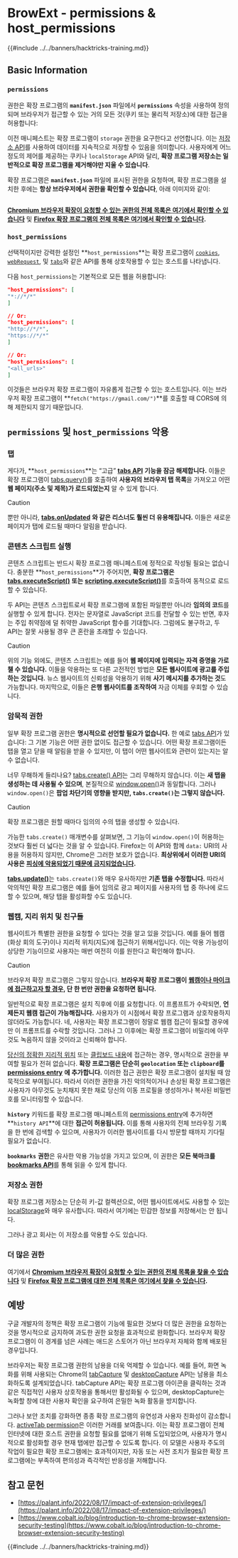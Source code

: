 # BrowExt - permissions & host_permissions

{{#include ../../banners/hacktricks-training.md}}

## Basic Information

### **`permissions`**

권한은 확장 프로그램의 **`manifest.json`** 파일에서 **`permissions`** 속성을 사용하여 정의되며 브라우저가 접근할 수 있는 거의 모든 것(쿠키 또는 물리적 저장소)에 대한 접근을 허용합니다:

이전 매니페스트는 확장 프로그램이 `storage` 권한을 요구한다고 선언합니다. 이는 [저장소 API](https://developer.mozilla.org/en-US/docs/Mozilla/Add-ons/WebExtensions/API/storage)를 사용하여 데이터를 지속적으로 저장할 수 있음을 의미합니다. 사용자에게 어느 정도의 제어를 제공하는 쿠키나 `localStorage` API와 달리, **확장 프로그램 저장소는 일반적으로 확장 프로그램을 제거해야만 지울 수 있습니다**.

확장 프로그램은 **`manifest.json`** 파일에 표시된 권한을 요청하며, 확장 프로그램을 설치한 후에는 **항상 브라우저에서 권한을 확인할 수 있습니다**, 아래 이미지와 같이:

<figure><img src="../../images/image (18).png" alt=""><figcaption></figcaption></figure>

[**Chromium 브라우저 확장이 요청할 수 있는 권한의 전체 목록은 여기에서 확인할 수 있습니다**](https://developer.chrome.com/docs/extensions/develop/concepts/declare-permissions#permissions) 및 [**Firefox 확장 프로그램의 전체 목록은 여기에서 확인할 수 있습니다**](https://developer.mozilla.org/en-US/docs/Mozilla/Add-ons/WebExtensions/manifest.json/permissions#api_permissions)**.**

### `host_permissions`

선택적이지만 강력한 설정인 **`host_permissions`**는 확장 프로그램이 [`cookies`](https://developer.mozilla.org/en-US/docs/Mozilla/Add-ons/WebExtensions/API/cookies), [`webRequest`](https://developer.mozilla.org/en-US/docs/Mozilla/Add-ons/WebExtensions/API/webRequest), 및 [`tabs`](https://developer.mozilla.org/en-US/docs/Mozilla/Add-ons/WebExtensions/API/tabs)와 같은 API를 통해 상호작용할 수 있는 호스트를 나타냅니다.

다음 `host_permissions`는 기본적으로 모든 웹을 허용합니다:
```json
"host_permissions": [
"*://*/*"
]

// Or:
"host_permissions": [
"http://*/*",
"https://*/*"
]

// Or:
"host_permissions": [
"<all_urls>"
]
```
이것들은 브라우저 확장 프로그램이 자유롭게 접근할 수 있는 호스트입니다. 이는 브라우저 확장 프로그램이 **`fetch("https://gmail.com/")`**를 호출할 때 CORS에 의해 제한되지 않기 때문입니다.

## `permissions` 및 `host_permissions` 악용

### 탭

게다가, **`host_permissions`**는 “고급” [**tabs API**](https://developer.mozilla.org/en-US/docs/Mozilla/Add-ons/WebExtensions/API/tabs) **기능을 잠금 해제합니다.** 이들은 확장 프로그램이 [tabs.query()](https://developer.mozilla.org/en-US/docs/Mozilla/Add-ons/WebExtensions/API/tabs/query)를 호출하여 **사용자의 브라우저 탭 목록**을 가져오고 어떤 **웹 페이지(주소 및 제목)가 로드되었는지** 알 수 있게 합니다.

> [!CAUTION]
> 뿐만 아니라, [**tabs.onUpdated**](https://developer.mozilla.org/en-US/docs/Mozilla/Add-ons/WebExtensions/API/tabs/onUpdated) **와 같은 리스너도 훨씬 더 유용해집니다.** 이들은 새로운 페이지가 탭에 로드될 때마다 알림을 받습니다.

### 콘텐츠 스크립트 실행 <a href="#running-content-scripts" id="running-content-scripts"></a>

콘텐츠 스크립트는 반드시 확장 프로그램 매니페스트에 정적으로 작성될 필요는 없습니다. 충분한 **`host_permissions`**가 주어지면, **확장 프로그램은** [**tabs.executeScript()**](https://developer.mozilla.org/en-US/docs/Mozilla/Add-ons/WebExtensions/API/tabs/executeScript) **또는** [**scripting.executeScript()**](https://developer.mozilla.org/en-US/docs/Mozilla/Add-ons/WebExtensions/API/scripting/executeScript)를 호출하여 동적으로 로드할 수 있습니다.

두 API는 콘텐츠 스크립트로서 확장 프로그램에 포함된 파일뿐만 아니라 **임의의 코드**를 실행할 수 있게 합니다. 전자는 문자열로 JavaScript 코드를 전달할 수 있는 반면, 후자는 주입 취약점에 덜 취약한 JavaScript 함수를 기대합니다. 그럼에도 불구하고, 두 API는 잘못 사용될 경우 큰 혼란을 초래할 수 있습니다.

> [!CAUTION]
> 위의 기능 외에도, 콘텐츠 스크립트는 예를 들어 **웹 페이지에 입력되는 자격 증명을 가로챌 수 있습니다.** 이들을 악용하는 또 다른 고전적인 방법은 **모든 웹사이트에 광고를 주입하는 것입니다.** 뉴스 웹사이트의 신뢰성을 악용하기 위해 **사기 메시지를 추가하는 것**도 가능합니다. 마지막으로, 이들은 **은행 웹사이트를 조작하여** 자금 이체를 우회할 수 있습니다.

### 암묵적 권한 <a href="#implicit-privileges" id="implicit-privileges"></a>

일부 확장 프로그램 권한은 **명시적으로 선언할 필요가 없습니다.** 한 예로 [tabs API](https://developer.mozilla.org/en-US/docs/Mozilla/Add-ons/WebExtensions/API/tabs)가 있습니다: 그 기본 기능은 어떤 권한 없이도 접근할 수 있습니다. 어떤 확장 프로그램이든 탭을 열고 닫을 때 알림을 받을 수 있지만, 이 탭이 어떤 웹사이트와 관련이 있는지는 알 수 없습니다.

너무 무해하게 들리나요? [tabs.create() API](https://developer.mozilla.org/en-US/docs/Mozilla/Add-ons/WebExtensions/API/tabs/create)는 그리 무해하지 않습니다. 이는 **새 탭을 생성하는 데 사용될 수 있으며**, 본질적으로 [window.open()](https://developer.mozilla.org/en-US/docs/Web/API/Window/open)과 동일합니다. 그러나 `window.open()`은 **팝업 차단기의 영향을 받지만, `tabs.create()`는 그렇지 않습니다.**

> [!CAUTION]
> 확장 프로그램은 원할 때마다 임의의 수의 탭을 생성할 수 있습니다.

가능한 `tabs.create()` 매개변수를 살펴보면, 그 기능이 `window.open()`이 허용하는 것보다 훨씬 더 넓다는 것을 알 수 있습니다. Firefox는 이 API와 함께 `data:` URI의 사용을 허용하지 않지만, Chrome은 그러한 보호가 없습니다. **최상위에서 이러한 URI의 사용은** [**피싱에 악용되었기 때문에 금지되었습니다**](https://bugzilla.mozilla.org/show_bug.cgi?id=1331351)**.**

[**tabs.update()**](https://developer.mozilla.org/en-US/docs/Mozilla/Add-ons/WebExtensions/API/tabs/update)는 `tabs.create()`와 매우 유사하지만 **기존 탭을 수정합니다.** 따라서 악의적인 확장 프로그램은 예를 들어 임의로 광고 페이지를 사용자의 탭 중 하나에 로드할 수 있으며, 해당 탭을 활성화할 수도 있습니다.

### 웹캠, 지리 위치 및 친구들 <a href="#webcam-geolocation-and-friends" id="webcam-geolocation-and-friends"></a>

웹사이트가 특별한 권한을 요청할 수 있다는 것을 알고 있을 것입니다. 예를 들어 웹캠(화상 회의 도구)이나 지리적 위치(지도)에 접근하기 위해서입니다. 이는 악용 가능성이 상당한 기능이므로 사용자는 매번 여전히 이를 원한다고 확인해야 합니다.

> [!CAUTION]
> 브라우저 확장 프로그램은 그렇지 않습니다. **브라우저 확장 프로그램이** [**웹캠이나 마이크에 접근하고자 할 경우**](https://developer.mozilla.org/en-US/docs/Web/API/MediaDevices/getUserMedia)**, 단 한 번만 권한을 요청하면 됩니다.**

일반적으로 확장 프로그램은 설치 직후에 이를 요청합니다. 이 프롬프트가 수락되면, **언제든지 웹캠 접근이 가능해집니다.** 사용자가 이 시점에서 확장 프로그램과 상호작용하지 않더라도 가능합니다. 네, 사용자는 확장 프로그램이 정말로 웹캠 접근이 필요할 경우에만 이 프롬프트를 수락할 것입니다. 그러나 그 이후에는 확장 프로그램이 비밀리에 아무것도 녹음하지 않을 것이라고 신뢰해야 합니다.

[당신의 정확한 지리적 위치](https://developer.mozilla.org/en-US/docs/Web/API/Geolocation) 또는 [클립보드 내용](https://developer.mozilla.org/en-US/docs/Web/API/Clipboard_API)에 접근하는 경우, 명시적으로 권한을 부여할 필요가 전혀 없습니다. **확장 프로그램은 단순히 `geolocation` 또는 `clipboard`를** [**permissions entry**](https://developer.mozilla.org/en-US/docs/Mozilla/Add-ons/WebExtensions/manifest.json/permissions) **에 추가합니다.** 이러한 접근 권한은 확장 프로그램이 설치될 때 암묵적으로 부여됩니다. 따라서 이러한 권한을 가진 악의적이거나 손상된 확장 프로그램은 사용자가 아무것도 눈치채지 못한 채로 당신의 이동 프로필을 생성하거나 복사된 비밀번호를 모니터링할 수 있습니다.

**`history`** 키워드를 확장 프로그램 매니페스트의 [permissions entry](https://developer.mozilla.org/en-US/docs/Mozilla/Add-ons/WebExtensions/manifest.json/permissions)에 추가하면 **`history API`**에 대한 **접근이 허용됩니다.** 이를 통해 사용자의 전체 브라우징 기록을 한 번에 검색할 수 있으며, 사용자가 이러한 웹사이트를 다시 방문할 때까지 기다릴 필요가 없습니다.

**`bookmarks`** **권한**은 유사한 악용 가능성을 가지고 있으며, 이 권한은 **모든 북마크를** [**bookmarks API**](https://developer.mozilla.org/en-US/docs/Mozilla/Add-ons/WebExtensions/API/bookmarks)를 통해 읽을 수 있게 합니다.

### 저장소 권한 <a href="#the-storage-permission" id="the-storage-permission"></a>

확장 프로그램 저장소는 단순히 키-값 컬렉션으로, 어떤 웹사이트에서도 사용할 수 있는 [localStorage](https://developer.mozilla.org/en-US/docs/Web/API/Window/localStorage)와 매우 유사합니다. 따라서 여기에는 민감한 정보를 저장해서는 안 됩니다.

그러나 광고 회사는 이 저장소를 악용할 수도 있습니다.

### 더 많은 권한

여기에서 [**Chromium 브라우저 확장이 요청할 수 있는 권한의 전체 목록을 찾을 수 있습니다**](https://developer.chrome.com/docs/extensions/develop/concepts/declare-permissions#permissions) 및 [**Firefox 확장 프로그램에 대한 전체 목록은 여기에서 찾을 수 있습니다**](https://developer.mozilla.org/en-US/docs/Mozilla/Add-ons/WebExtensions/manifest.json/permissions#api_permissions)**.**

## 예방 <a href="#why-not-restrict-extension-privileges" id="why-not-restrict-extension-privileges"></a>

구글 개발자의 정책은 확장 프로그램이 기능에 필요한 것보다 더 많은 권한을 요청하는 것을 명시적으로 금지하여 과도한 권한 요청을 효과적으로 완화합니다. 브라우저 확장 프로그램이 이 경계를 넘은 사례는 애드온 스토어가 아닌 브라우저 자체와 함께 배포된 경우입니다.

브라우저는 확장 프로그램 권한의 남용을 더욱 억제할 수 있습니다. 예를 들어, 화면 녹화를 위해 사용되는 Chrome의 [tabCapture](https://developer.chrome.com/docs/extensions/reference/tabCapture/) 및 [desktopCapture](https://developer.chrome.com/docs/extensions/reference/desktopCapture/) API는 남용을 최소화하도록 설계되었습니다. tabCapture API는 확장 프로그램 아이콘을 클릭하는 것과 같은 직접적인 사용자 상호작용을 통해서만 활성화될 수 있으며, desktopCapture는 녹화할 창에 대한 사용자 확인을 요구하여 은밀한 녹화 활동을 방지합니다.

그러나 보안 조치를 강화하면 종종 확장 프로그램의 유연성과 사용자 친화성이 감소합니다. [activeTab permission](https://developer.mozilla.org/en-US/docs/Mozilla/Add-ons/WebExtensions/manifest.json/permissions#activetab_permission)은 이러한 거래를 보여줍니다. 이는 확장 프로그램이 전체 인터넷에 대한 호스트 권한을 요청할 필요를 없애기 위해 도입되었으며, 사용자가 명시적으로 활성화할 경우 현재 탭에만 접근할 수 있도록 합니다. 이 모델은 사용자 주도의 작업이 필요한 확장 프로그램에는 효과적이지만, 자동 또는 사전 조치가 필요한 확장 프로그램에는 부족하여 편의성과 즉각적인 반응성을 저해합니다.

## **참고 문헌**

- [https://palant.info/2022/08/17/impact-of-extension-privileges/](https://palant.info/2022/08/17/impact-of-extension-privileges/)
- [https://www.cobalt.io/blog/introduction-to-chrome-browser-extension-security-testing](https://www.cobalt.io/blog/introduction-to-chrome-browser-extension-security-testing)

{{#include ../../banners/hacktricks-training.md}}
